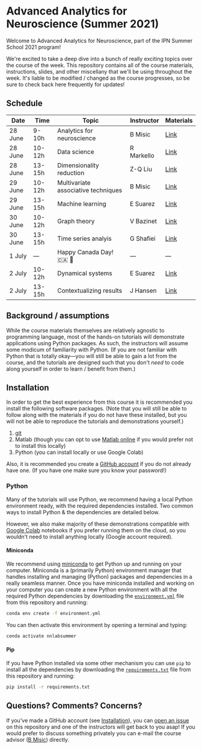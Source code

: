 # Advanced Analytics for Neuroscience (Summer 2021)

Welcome to Advanced Analytics for Neuroscience, part of the IPN Summer School 2021 program!

We're excited to take a deep dive into a bunch of really exciting topics over the course of the week.
This repository contains all of the course materials, instructions, slides, and other miscellany that we'll be using throughout the week.
It's liable to be modified / changed as the course progresses, so be sure to check back here frequently for updates!

## Schedule

Date | Time | Topic | Instructor | Materials
--- | --- | --- | --- | ---
28 June | 9-10h | Analytics for neuroscience | B Misic | [Link](./lectures/2021-06-28/09-10)
28 June | 10-12h | Data science | R Markello | [Link](./lectures/2021-06-28/10-12)
28 June | 13-15h | Dimensionality reduction | Z-Q Liu | [Link](./lectures/2021-06-28/13-15)
29 June | 10-12h | Multivariate associative techniques | B Misic | [Link](./lectures/2021-06-29/10-12)
29 June | 13-15h | Machine learning | E Suarez | [Link](./lectures/2021-06-29/13-15)
30 June | 10-12h | Graph theory | V Bazinet | [Link](./lectures/2021-06-30/10-12)
30 June | 13-15h | Time series analyis | G Shafiei | [Link](./lectures/2021-06-30/13-15)
1 July | &mdash; | Happy Canada Day! :canada: :maple_leaf: | &mdash; | &mdash;
2 July | 10-12h | Dynamical systems | E Suarez | [Link](./lectures/2021-07-02/10-12)
2 July | 13-15h | Contextualizing results | J Hansen | [Link](./lectures/2021-07-02/13-15)

## Background / assumptions

While the course materials themselves are relatively agnostic to programming language, most of the hands-on tutorials will demonstrate applications using Python packages.
As such, the instructors will assume some modicum of familiarity with Python.
(If you are not familiar with Python that is totally okay&mdash;you will still be able to gain a lot from the course, and the tutorials are designed such that you don't *need* to code along yourself in order to learn / benefit from them.)

## Installation

In order to get the best experience from this course it is recommended you install the following software packages.
(Note that you will still be able to follow along with the materials if you do not have these installed, but you will not be able to reproduce the tutorials and demonstrations yourself.)

1. [git](https://git-scm.com/downloads)
1. Matlab (though you can opt to use [Matlab online](https://www.mathworks.com/academia/tah-portal/mcgill-university-30521249.html) if you would prefer not to install this locally)
1. Python (you can install locally or use Google Colab)

Also, it is recommended you create a [GitHub account](https://github.com/signup) if you do not already have one.
(If you have one make sure you know your password!)

### Python

Many of the tutorials will use Python, we recommend having a local Python environment ready, with the required dependencies installed. Two common ways to install Python & the dependencies are detailed below. 

However, we also make majority of these demonstrations compatible with [Google Colab](https://colab.research.google.com/) notebooks if you prefer running them on the cloud, so you wouldn't need to install anything locally (Google account required).

#### Miniconda

We recommend using [miniconda](https://conda.io/projects/conda/en/latest/user-guide/install/index.html) to get Python up and running on your computer.
Miniconda is a (primarily Python) environment manager that handles installing and managing (Python) packages and dependencies in a really seamless manner.
Once you have miniconda installed and working on your computer you can create a new Python environment with all the required Python dependencies by downloading the [`environment.yml`](./environment.yml) file from this repository and running:

```bash
conda env create -f environment.yml
```

You can then activate this environment by opening a terminal and typing:

```bash
conda activate nnlabsummer
```

#### Pip

If you have Python installed via some other mechanism you can use `pip` to install all the dependencies by downloading the [`requirements.txt`](./requirements.txt) file from this repository and running:

```bash
pip install -r requirements.txt
```

## Questions? Comments? Concerns?

If you've made a GitHub account (see [Installation](#installation)), you can [open an issue](https://github.com/netneurolab/ipn-summer-school/issues/new) on this repository and one of the instructors will get back to you asap!
If you would prefer to discuss something privately you can e-mail the course advisor ([B Misic](https://netneurolab.github.io/team/)) directly.
